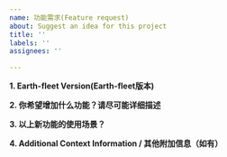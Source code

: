 ```yaml
---
name: 功能需求(Feature request)
about: Suggest an idea for this project
title: ''
labels: ''
assignees: ''

---
```


**1. Earth-fleet Version(Earth-fleet版本)**

**2. 你希望增加什么功能？请尽可能详细描述**

**3. 以上新功能的使用场景？**

**4. Additional Context Information /  其他附加信息（如有）**
